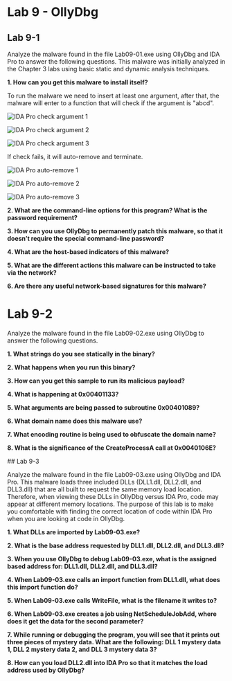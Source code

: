 # Lab 9 - OllyDbg

## Lab 9-1

Analyze the malware found in the file Lab09-01.exe using OllyDbg and IDA Pro to answer the following questions. This malware was initially analyzed in the Chapter 3 labs using basic static and dynamic analysis techniques.

**1. How can you get this malware to install itself?**

To run the malware we need to insert at least one argument, after that, the malware will enter to a function that will check if the argument is "abcd".

![_IDA Pro_ check argument 1](../Pictures/Lab_07/lab_09-01_1_ida_pro_1.png)

![_IDA Pro_ check argument 2](../Pictures/Lab_07/lab_09-01_1_ida_pro_2.png)

![_IDA Pro_ check argument 3](../Pictures/Lab_07/lab_09-01_1_ida_pro_3.png)

If check fails, it will auto-remove and terminate.

![_IDA Pro_ auto-remove 1](../Pictures/Lab_07/lab_09-01_1_ida_pro_4.png)

![_IDA Pro_ auto-remove 2](../Pictures/Lab_07/lab_09-01_1_ida_pro_5.png)

![_IDA Pro_ auto-remove 3](../Pictures/Lab_07/lab_09-01_1_ida_pro_6.png)


**2. What are the command-line options for this program? What is the password requirement?**

**3. How can you use OllyDbg to permanently patch this malware, so that it doesn’t require the special command-line password?**

**4. What are the host-based indicators of this malware?**

**5. What are the different actions this malware can be instructed to take via the network?**

**6. Are there any useful network-based signatures for this malware?**

# Lab 9-2

Analyze the malware found in the file Lab09-02.exe using OllyDbg to answer the following questions.

**1. What strings do you see statically in the binary?**

**2. What happens when you run this binary?**

**3. How can you get this sample to run its malicious payload?**

**4. What is happening at 0x00401133?**

**5. What arguments are being passed to subroutine 0x00401089?**

**6. What domain name does this malware use?**

**7. What encoding routine is being used to obfuscate the domain name?**

**8. What is the significance of the CreateProcessA call at 0x0040106E?**

## Lab 9-3

Analyze the malware found in the file Lab09-03.exe using OllyDbg and IDA Pro. This malware loads three included DLLs (DLL1.dll, DLL2.dll, and DLL3.dll) that are all built to request the same memory load location. Therefore, when viewing these DLLs in OllyDbg versus IDA Pro, code may appear at different memory locations. The purpose of this lab is to make you comfortable with finding the correct location of code within IDA Pro when you are looking at code in OllyDbg.

**1. What DLLs are imported by Lab09-03.exe?**

**2. What is the base address requested by DLL1.dll, DLL2.dll, and DLL3.dll?**

**3. When you use OllyDbg to debug Lab09-03.exe, what is the assigned based address for: DLL1.dll, 
DLL2.dll, and DLL3.dll?**

**4. When Lab09-03.exe calls an import function from DLL1.dll, what does this import function do?**

**5. When Lab09-03.exe calls WriteFile, what is the filename it writes to?**

**6. When Lab09-03.exe creates a job using NetScheduleJobAdd, where does it get the data for the second parameter?**

**7. While running or debugging the program, you will see that it prints out three pieces of mystery data. What are the following: DLL 1 mystery data 1, DLL 2 mystery data 2, and DLL 3 mystery data 3?**

**8. How can you load DLL2.dll into IDA Pro so that it matches the load address used by OllyDbg?**
